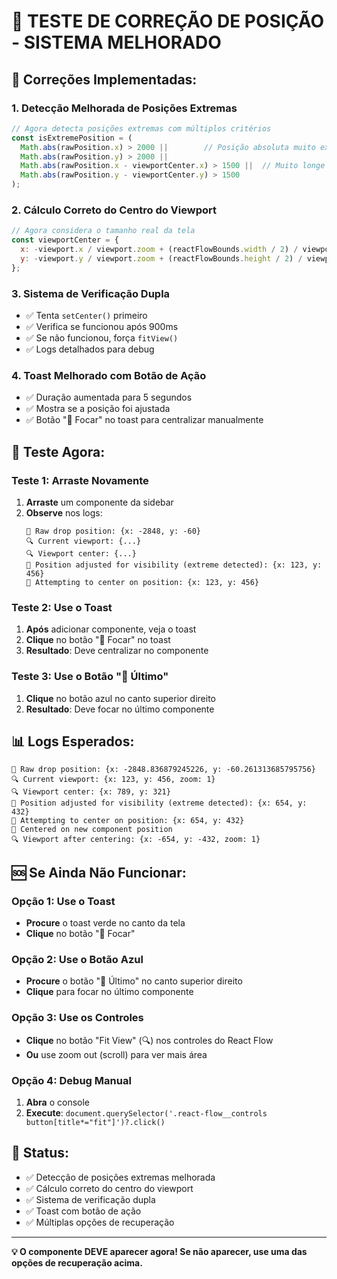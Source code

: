 # 🔧 TESTE DE CORREÇÃO DE POSIÇÃO - SISTEMA MELHORADO

## 🎯 **Correções Implementadas:**

### 1. **Detecção Melhorada de Posições Extremas**
```javascript
// Agora detecta posições extremas com múltiplos critérios
const isExtremePosition = (
  Math.abs(rawPosition.x) > 2000 ||        // Posição absoluta muito extrema
  Math.abs(rawPosition.y) > 2000 ||
  Math.abs(rawPosition.x - viewportCenter.x) > 1500 ||  // Muito longe do centro
  Math.abs(rawPosition.y - viewportCenter.y) > 1500
);
```

### 2. **Cálculo Correto do Centro do Viewport**
```javascript
// Agora considera o tamanho real da tela
const viewportCenter = {
  x: -viewport.x / viewport.zoom + (reactFlowBounds.width / 2) / viewport.zoom,
  y: -viewport.y / viewport.zoom + (reactFlowBounds.height / 2) / viewport.zoom
};
```

### 3. **Sistema de Verificação Dupla**
- ✅ Tenta `setCenter()` primeiro
- ✅ Verifica se funcionou após 900ms
- ✅ Se não funcionou, força `fitView()`
- ✅ Logs detalhados para debug

### 4. **Toast Melhorado com Botão de Ação**
- ✅ Duração aumentada para 5 segundos
- ✅ Mostra se a posição foi ajustada
- ✅ Botão "🎯 Focar" no toast para centralizar manualmente

## 🧪 **Teste Agora:**

### Teste 1: Arraste Novamente
1. **Arraste** um componente da sidebar
2. **Observe** nos logs:
   ```
   📍 Raw drop position: {x: -2848, y: -60}
   🔍 Current viewport: {...}
   🔍 Viewport center: {...}
   📍 Position adjusted for visibility (extreme detected): {x: 123, y: 456}
   🎯 Attempting to center on position: {x: 123, y: 456}
   ```

### Teste 2: Use o Toast
1. **Após** adicionar componente, veja o toast
2. **Clique** no botão "🎯 Focar" no toast
3. **Resultado**: Deve centralizar no componente

### Teste 3: Use o Botão "🎯 Último"
1. **Clique** no botão azul no canto superior direito
2. **Resultado**: Deve focar no último componente

## 📊 **Logs Esperados:**
```
📍 Raw drop position: {x: -2848.836879245226, y: -60.261313685795756}
🔍 Current viewport: {x: 123, y: 456, zoom: 1}
🔍 Viewport center: {x: 789, y: 321}
📍 Position adjusted for visibility (extreme detected): {x: 654, y: 432}
🎯 Attempting to center on position: {x: 654, y: 432}
🎯 Centered on new component position
🔍 Viewport after centering: {x: -654, y: -432, zoom: 1}
```

## 🆘 **Se Ainda Não Funcionar:**

### Opção 1: Use o Toast
- **Procure** o toast verde no canto da tela
- **Clique** no botão "🎯 Focar"

### Opção 2: Use o Botão Azul
- **Procure** o botão "🎯 Último" no canto superior direito
- **Clique** para focar no último componente

### Opção 3: Use os Controles
- **Clique** no botão "Fit View" (🔍) nos controles do React Flow
- **Ou** use zoom out (scroll) para ver mais área

### Opção 4: Debug Manual
1. **Abra** o console
2. **Execute**: `document.querySelector('.react-flow__controls button[title*="fit"]')?.click()`

## 🎉 **Status:**
- ✅ Detecção de posições extremas melhorada
- ✅ Cálculo correto do centro do viewport  
- ✅ Sistema de verificação dupla
- ✅ Toast com botão de ação
- ✅ Múltiplas opções de recuperação

---

**💡 O componente DEVE aparecer agora! Se não aparecer, use uma das opções de recuperação acima.** 